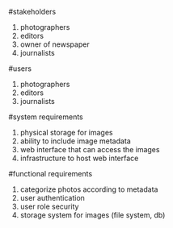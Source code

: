 #stakeholders
1. photographers
2. editors
3. owner of newspaper
4. journalists

#users
1. photographers
2. editors 
3. journalists 

#system requirements
1. physical storage for images
2. ability to include image metadata
3. web interface that can access the images
4. infrastructure to host web interface

#functional requirements
1. categorize photos according to metadata
2. user authentication 
3. user role security 
4. storage system for images (file system, db) 
